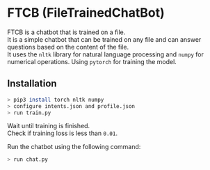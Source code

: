 # FTCB (FileTrainedChatBot)
FTCB is a chatbot that is trained on a file. <br>
It is a simple chatbot that can be trained on any file and can answer questions based on the content of the file. <br>It uses the `nltk` library for natural language processing and `numpy` for numerical operations. Using `pytorch` for training the model. <br>

## Installation
```bash
> pip3 install torch nltk numpy
> configure intents.json and profile.json
> run train.py
```

Wait until training is finished. <br>
Check if training loss is less than ``0.01``. <br>

Run the chatbot using the following command:
```bash
> run chat.py
```
